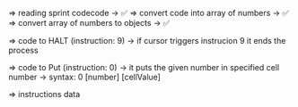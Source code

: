 => reading sprint codecode -> ✅
=> convert code into array of numbers -> ✅
=> convert array of numbers to objects -> ✅

=> code to HALT (instruction: 9)
-> if cursor triggers instrucion 9 it ends the process

=> code to Put (instruction: 0)
-> it puts the given number in specified cell number
-> syntax: 0 [number] [cellValue]

=> instructions data
